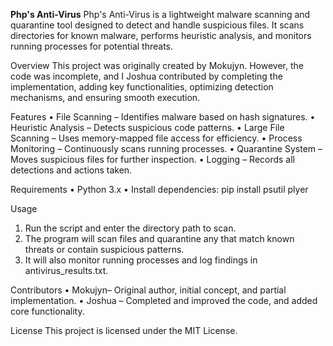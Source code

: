 **Php's Anti-Virus**
Php's Anti-Virus is a lightweight malware scanning and quarantine tool designed to detect and handle suspicious files. It scans directories for known malware, performs heuristic analysis, and monitors running processes for potential threats.

Overview
This project was originally created by Mokujyn. However, the code was incomplete, and I Joshua contributed by completing the implementation, adding key functionalities, optimizing detection mechanisms, and ensuring smooth execution.

Features
•	File Scanning – Identifies malware based on hash signatures.
•	Heuristic Analysis – Detects suspicious code patterns.
•	Large File Scanning – Uses memory-mapped file access for efficiency.
•	Process Monitoring – Continuously scans running processes.
•	Quarantine System – Moves suspicious files for further inspection.
•	Logging – Records all detections and actions taken.

Requirements
•	Python 3.x
•	Install dependencies:
pip install psutil plyer

Usage
1.	Run the script and enter the directory path to scan.
2.	The program will scan files and quarantine any that match known threats or contain suspicious patterns.
3.	It will also monitor running processes and log findings in antivirus_results.txt.

Contributors
•	Mokujyn– Original author, initial concept, and partial implementation.
•	Joshua – Completed and improved the code, and added core functionality.

License
This project is licensed under the MIT License.

